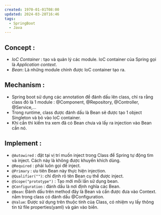 ```yaml
---
created: 1970-01-01T08:00
updated: 2024-03-28T16:46
tags:
  - SpringBoot
  - Java
---
```

## Concept :
 - *IoC Container* : tạo và quản lý các module. IoC container của Spring gọi là *Application context*.
 - *Bean*:  Là những module chính được IoC container tạo ra.

## Mechanism :
- Spring boot sử dụng các annotation để đánh dấu lên class, chỉ ra rằng class đó là 1 module : @Component, @Repository, @Controller, @Service,...
- Trong runtime, class được đánh dấu là Bean sẽ được tạo 1 object Singleton và bỏ vào IoC container.
- Khi cần thì kiểm tra xem đã có Bean chưa và lấy ra injection vào Bean cần nó.

## Implement :
- `@Autowired` : đặt tại vị trí muốn inject trong Class để Spring tự động tìm và inject. Cách này là không được khuyến khích dùng.
- `@Required` : phải luôn gọi để inject.
- `@Primary` : ưu tiên Bean này thực hiện injection.
- `@Qualifier("")`: chỉ định rõ tên Bean cụ thể được inject.
- `@Scope("prototype")` : Tạo mới mỗi lần sử dụng bean.
- `@Configuration` : đánh dấu là nơi định nghĩa các Bean.
- `@Bean`: Đánh dấu trên method đây là Bean và cần được đưa vào Context. nằm trong class có đánh dấu @Configuration.
- `@Value`: Được sử dụng trên thuộc tính của Class, có nhiệm vụ lấy thông tin từ file properties(yaml) và gán vào biến.